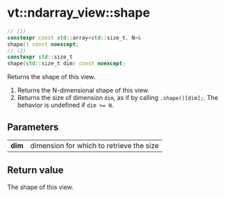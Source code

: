 vt::ndarray_view::shape
=======================

```c++
// (1)
constexpr const std::array<std::size_t, N>&
shape() const noexcept;
// (2)
constexpr std::size_t
shape(std::size_t dim) const noexcept;
```

Returns the shape of this view.

1. Returns the N-dimensional shape of this view.
2. Returns the size of dimension `dim`, as if by calling `.shape()[dim];`. The behavior is undefined if `dim >= N`.

Parameters
----------

|||
------- | ----------------------------------------
**dim** | dimension for which to retrieve the size

Return value
------------

The shape of this view.
